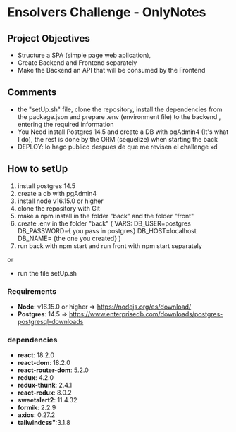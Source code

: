 # Ensolvers Challenge - OnlyNotes

## Project Objectives

- Structure a SPA (simple page web aplication),
- Create Backend and Frontend separately
- Make the Backend an API that will be consumed by the Frontend

## Comments

- the "setUp.sh" file, clone the repository, install the dependencies from the package.json 
and prepare .env (environment file) to the backend , entering the required information
- You Need install Postgres 14.5 and create a DB with pgAdmin4 (It's what I do), the rest is done by the ORM (sequelize) when starting the back
- DEPLOY: lo hago publico despues de que me revisen el challenge xd

## How to setUp

1) install postgres 14.5
2) create a db with pgAdmin4
3) install node v16.15.0 or higher
4) clone the repository with Git
5) make a npm install in the folder "back" and the folder "front"
6) create .env in the folder "back" ( VARS: DB_USER=postgres DB_PASSWORD={ you pass in postgres} DB_HOST=localhost DB_NAME= {the one you created}  )
7) run back with npm start and run front with npm start separately

or

- run the file setUp.sh

### Requirements

- __Node__: v16.15.0 or higher => https://nodejs.org/es/download/
- __Postgres__: 14.5 => https://www.enterprisedb.com/downloads/postgres-postgresql-downloads

### dependencies

- __react__: 18.2.0
- __react-dom__: 18.2.0
- __react-router-dom__: 5.2.0
- __redux__: 4.2.0
- __redux-thunk__: 2.4.1
- __react-redux__: 8.0.2
- __sweetalert2__: 11.4.32
- __formik__: 2.2.9
- __axios__: 0.27.2
- __tailwindcss"__:3.1.8
